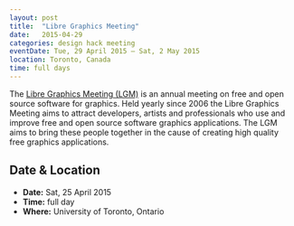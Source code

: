 ```yaml
---
layout: post
title:  "Libre Graphics Meeting"
date:   2015-04-29
categories: design hack meeting
eventDate: Tue, 29 April 2015 – Sat, 2 May 2015
location: Toronto, Canada
time: full days
---
```


The [Libre Graphics Meeting (LGM)](http://libregraphicsmeeting.org/2015/) is an annual meeting on free and open source software for graphics.
Held yearly since 2006 the Libre Graphics Meeting aims to attract developers, artists and professionals who use and improve free and open source software graphics applications. The LGM aims to bring these people together in the cause of creating high quality free graphics applications.



## Date & Location

- **Date:** Sat, 25 April 2015
- **Time:** full day
- **Where:** University of Toronto, Ontario
